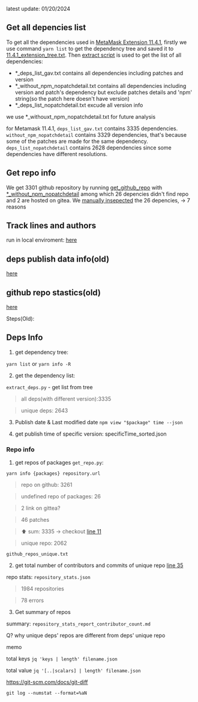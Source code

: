 latest update: 01/20/2024

## Get all depencies list
To get all the dependencies used in [MetaMask Extension 11.4.1](https://github.com/MetaMask/metamask-extension/releases/tag/v11.4.1), firstly we use command `yarn list` to get the dependency tree and saved it to [11.4.1_extension_tree.txt](wallets/Metamask/deps_list/11.4.1_extension_tree.txt). Then [extract script](/wallets/Metamask/deps_list/extract_deps.py) is used to get the list of all dependencies:
- *_deps_list_gav.txt contains all dependencies including patches and version
- *_without_npm_nopatchdetail.txt contains all dependencies including version and patch's dependency but exclude patches details and 'npm' string(so the patch here doesn't have version)
- *_deps_list_nopatchdetail.txt excude all version info

we use *_withouxt_npm_nopatchdetail.txt for future analysis

for Metamask 11.4.1, `deps_list_gav.txt` contains 3335 dependencies. `without_npm_nopatchdetail` contains 3329 dependencies, that's because some of the patches are made for the same dependency. `deps_list_nopatchdetail` contains 2628 dependencies since some dependencies have different resolutions.

## Get repo info
We get 3301 github repository by running [get_github_repo](wallets/Metamask/output/get_github_repo.py) with [*_without_npm_nopatchdetail](wallets/Metamask/deps_list/11.4.1_extension_tree_deps_list_gav_without_npm_nopatchdetail.txt) among which 26 depencies didn't find repo and 2 are hosted on gitea. 
We [manually insepected](wallets/Metamask/output/manual_inspect_undefined.md) the 26 depencies, -> 7 reasons

## Track lines and authors
run in local enviroment: [here](new_release_change.py)

## deps publish data info(old)
[here](wallets/Metamask/deps_publish_date_old)

## github repo stastics(old)
[here](wallets/Metamask/repo_stastics_old)


Steps(Old):

## Deps Info
1. get dependency tree:

`yarn list` or `yarn info -R`

2. get the dependency list: 

`extract_deps.py` - get list from tree 

> all deps(with different version):3335

> unique deps: 2643

3. Publish date & Last modified date
`npm view "$package" time --json`


4. get publish time of specific version: specificTime_sorted.json

### Repo info
1. get repos of packages `get_repo.py`:

`yarn info {packages} repository.url`

> repo on github: 3261

> undefined repo of packages: 26

> 2 link on gittea?

> 46 patches

> ⬆️ sum: 3335 -> checkout [line 11](https://github.com/chains-project/crypto_wallets/blob/main/steps.md#L11)

> unique repo: 2062

`github_repos_unique.txt`

2. get total number of contributors and commits of unique repo [line 35](https://github.com/chains-project/crypto_wallets/blob/main/steps.md#L35)

repo stats: `repository_stats.json`

> 1984 repositories 

> 78 errors

3. Get summary of repos

summary: `repository_stats_report_contributor_count.md`

Q? why unique deps' repos are different from deps' unique repo




memo

total keys `jq 'keys | length' filename.json`

total value `jq '[..|scalars] | length' filename.json`

https://git-scm.com/docs/git-diff

`git log --numstat --format=%aN`